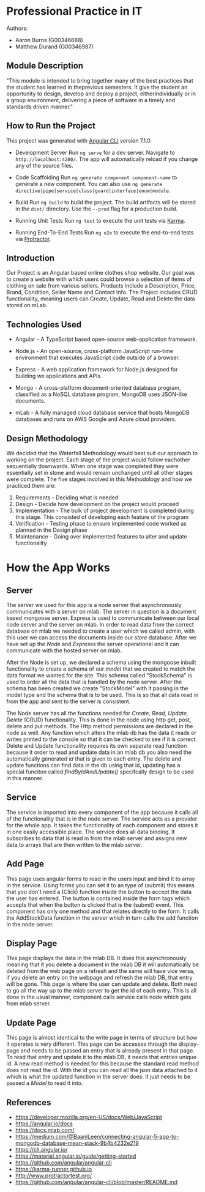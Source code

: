 # Professional Practice in IT

Authors:
+ Aaron Burns (G00346688)
+ Matthew Durand (G00346987)


## Module Description
"This module is intended to bring together many of the best practices that the student has learned in theprevious semesters. It give the student an opportunity to design, develop and deploy a project, eitherindividually or in a group environment, delivering a piece of software in a timely and standards driven manner."


## How to Run the Project
This project was generated with [Angular CLI](https://github.com/angular/angular-cli) version 7.1.0

+ Development Server
Run `ng serve` for a dev server. Navigate to `http://localhost:4200/`. The app will automatically reload if you change any of the source files.

+ Code Scaffolding
Run `ng generate component component-name` to generate a new component. You can also use `ng generate directive|pipe|service|class|guard|interface|enum|module`.

+ Build
Run `ng build` to build the project. The build artifacts will be stored in the `dist/` directory. Use the `--prod` flag for a production build.

+ Running Unit Tests
Run `ng test` to execute the unit tests via [Karma](https://karma-runner.github.io).

+ Running End-To-End Tests
Run `ng e2e` to execute the end-to-end tests via [Protractor](http://www.protractortest.org/).


## Introduction
Our Project is an Angular based online clothes shop website. Our goal was to create a website with which users could browse a selection of items of clothing on sale from various sellers. Products include a Description, Price, Brand, Condition, Seller Name and Contact Info. The Project includes CRUD functionality, meaning users can Create, Update, Read and Delete the data stored on mLab.


## Technologies Used

+ Angular - A TypeScript based open-source web-application framework.

+ Node.js - An open-source, cross-platform JavaScript run-time environment that executes JavaScript code outside of a browser.

+ Express - A web application framework for Node.js designed for building we applications and APIs.

+ Mongo - A cross-platform document-oriented database program, classified as a NoSQL database program, MongoDB uses JSON-like documents.
 
+ mLab - A fully managed cloud database service that hosts MongoDB databases and runs on AWS Google and Azure cloud providers.


## Design Methodology

We decided that the Waterfall Methodology would best suit our approach to working on the project. Each stage of the project would follow eachother sequentially downwards. When one stage was completed they were essentially set in stone and would remain unchanged until all other stages were complete. 
The five stages involved in this Methodology and how we practiced them are:

1. Requirements - Deciding what is needed
2. Design - Decide how development on the project would proceed
3. Implementation - The bulk of project development is completed during this stage. This consisted of developing each feature of the program
4. Verification - Testing phase to ensure implemented code worked as planned in the Design phase
5. Maintenance - Going over implemented features to alter and update functionality 


# How the App Works

## Server

The server we used for this app is a node server that asynchronously communicates with a server on mlab. The server in question is a document based mongoose server. Express is used to communicate between our local node server and the server on mlab. In order to read data from the correct database on mlab we needed to create a user which we called admin, with this user we can access the documents inside our *store* database. After we have set up the *Node* and *Expresss* the server operational and it can communicate with the hosted server on mlab. 

After the Node is set up, we declared a schema using the mongoose inbuilt functionality to create a schema of our *model* that we created to match the data format we wanted for the site. This schema called "StockSchema" is used to order all the data that is handled by the node server. After the schema has been created we create "StockModel" with it passing in the model type and the schema that is to be used. This is so that all data read in from the app and sent to the server is consistent.

The Node server has all the functions needed for *Create, Read, Update, Delete* (CRUD) functionality. This is done in the node using http get, post, delete and put methods. The Http method permissions are declared in the node as well. Any function which alters the mlab db has the data it reads or writes printed to the console so that it can be checked to see if it is correct. Delete and Update functionality requires its own separate read function because it order to read and update data in an mlab db you also need the automatically generated *id* that is given to each entry. The delete and update functions can find data in the db using that id, updating has a special funciton called *findByIdAndUpdate()* specifcally design to be used in this manner.


## Service

The service is imported into every component of the app because it calls all of the functionality that is in the node server. The service acts as a provider for the whole app. It takes the functionality of each component and stores it in one easily accessible place. The service does all data binding.  It subscribes to data that is read in from the mlab server and assigns new data to arrays that are then written to the mlab server.


## Add Page

This page uses angular forms to read in the users input and bind it to array in the service. Using forms you can set it to an type of (submit) this means that you don't need a (Click) function inside the button to accept the data the user has entered. The button is contained inside the form tags which accepts that when the button is clicked that is the (submit) event.
This component has only one method and that relates directly to the form. It calls the AddStockData function in the server which in turn calls the add function in the node server.


## Display Page

This page displays the data in the mlab DB. It does this asynchronously meaning that it you delete a document in the mlab DB it will automatically be deleted from the web page on a refresh and the same will have vice versa, if you delete an entry on the webpage and refresh the mlab DB, that entry will be gone. This page is where the user can update and delete. Both need to go all the way up to the mlab server to get the id of each entry. This is all done in the usual manner, component calls service calls node which gets from mlab server.


## Update Page

This page is almost identical to the write page in terms of structure but how it operates is very different. This page can be accesses through the display-page and needs to be passed an entry that is already present in that page. To read that entry and update it to the mlab DB, it needs that entries unique id. A new read method is needed for this because the standard read method does not read the id. With the id you can read all the json data attached to it which is what the updated function in the server does. It just needs to be passed a *Model* to read it into.


## References

+ https://developer.mozilla.org/en-US/docs/Web/JavaScript
+ https://angular.io/docs
+ https://docs.mlab.com/
+ https://medium.com/@BaaniLeen/connecting-angular-5-app-to-mongodb-database-mean-stack-9b4b4232e219
+ https://cli.angular.io/
+ https://material.angular.io/guide/getting-started
+ https://github.com/angular/angular-cli
+ https://karma-runner.github.io
+ http://www.protractortest.org/
+ https://github.com/angular/angular-cli/blob/master/README.md
